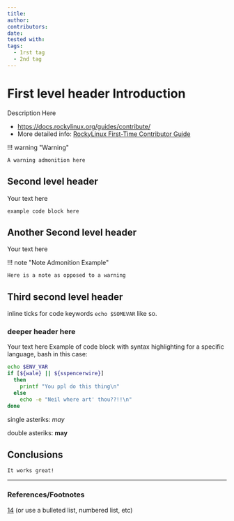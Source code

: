 ```yaml
---
title: 
author: 
contributors:
date: 
tested with: 
tags:
  - 1rst tag
  - 2nd tag
---
```


# First level header Introduction

Description Here

- <https://docs.rockylinux.org/guides/contribute/>
- More detailed info: [RockyLinux First-Time Contributor Guide](https://docs.rockylinux.org/guides/contribute/beginners/#first-time-contributor-guide)

!!! warning "Warning"

    A warning admonition here

## Second level header

Your text here

```text
example code block here
```

## Another Second level header

Your text here

!!! note "Note Admonition Example"

    Here is a note as opposed to a warning

## Third second level header

inline ticks for code keywords `echo $SOMEVAR` like so.

### deeper header here

Your text here
Example of code block with syntax highlighting for a specific language, bash in this case:

```bash
echo $ENV_VAR
if [${wale} || ${sspencerwire}]
  then
    printf "You ppl do this thing\n"
  else
    echo -e "Neil where art' thou??!!\n"
done
```

single asteriks: *may*

double asteriks: **may**

## Conclusions

    It works great!

---

### References/Footnotes

[14](https://rockylinux.org) (or use a bulleted list, numbered list, etc)
